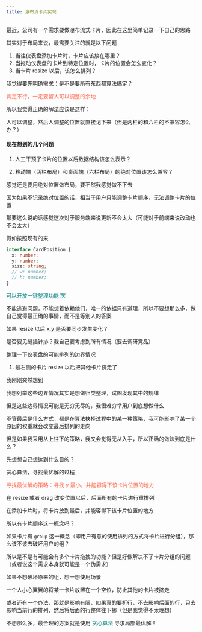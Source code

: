 ```yaml
---
title: 瀑布流卡片实现
---
```


最近，公司有一个需求要做瀑布流式卡片，因此在这里简单记录一下自己的思路

其实对于布局来说，最需要关注的就是以下问题

1. 当往仪表盘添加卡片时，卡片应该放在哪里？
2. 当拖动仪表盘的卡片到特定位置时，卡片的位置会怎么变化？
3. 当卡片 resize 以后，该怎么排列？

我觉得要先明确需求：是不是要所有东西都算法搞定？

<font color='tomato'>肯定不行，一定要留人可以调整的余地</font>

所以我觉得正确的解法应该是这样：

人可以调整，然后人调整的位置就直接记下来（但是两栏的和六栏的不兼容怎么办？）

#### 现在想到的几个问题

1. 人工干预了卡片的位置以后数据结构该怎么表示？

2. 移动端（两栏布局）和桌面端（六栏布局）的绝对位置该怎么兼容？

感觉还是要用绝对位置做布局，要不然我感觉做不下去

因为如果不记录绝对位置的话，相当于用户只能调整卡片顺序，无法调整卡片的位置

那要这么说的话感觉这次对于服务端来说更新不会太大（可能对于前端来说改动也不会太大）

假如按照现有的来

```typescript
interface CardPosition {
  x: number;
  y: number;
  size: string;
  // w: number;
  // h: number;
}
```

<font color='teal'>可以开放一键整理功能(笑</font>

不能逃避问题，不能想着依赖他们，唯一的依据只有道理，所以不要想那么多，做自己觉得最正确的事情，而不是等别人的答案

如果 resize 以后 x,y 是否要同步发生变化？

是否要见缝插针排？我自己要考虑到所有情况（要去调研竞品）

整理一下仪表盘的可能排列的边界情况

1. 最右侧的卡片 resize 以后把其他卡片挤走了

我刚刚突然想到

我想列举这些边界情况其实是想做归类整理，试图发现其中的规律

但是这些边界情况可能是无穷无尽的，我很难穷举用户到底想做什么

不管最后是什么方式，都是在算法抉择过程中的某一种策略，我可能影响了某一个原因的权重就会改变最后排列的走向

但是如果我采用从上往下的策略，我又会觉得无从入手，所以正确的做法到底是什么？

先想想自己想达到什么目的？

贪心算法，寻找最优解的过程

<font color='tomato'>寻找最优解的策略：寻找 y 最小，并能容得下该卡片位置的地方</font>

在 resize 或者 drag 改变位置以后，后面所有的卡片进行重排列

在添加卡片时，将卡片放到最后，并能容得下该卡片位置的地方

所以有卡片顺序这一概念吗？

如果卡片有 `group` 这一概念（即用户有意的使用排列的方式将卡片进行分组），那么该不该去破坏用户的组？

所以是不是有可能会有多个卡片拖拽的功能？但是好像解决不了卡片分组的问题（或者说这个需求本身就可能是一个伪需求）

如果不想破坏原来的组，想一想使用场景

一个人小心翼翼的将某一卡片放置在一个空位，防止其他的卡片被挤走

或者还有一个办法，那就是影响有限，如果真的要折行，不去影响后面的行，只去影响当前行的排列，然后将后面的行整体往下挪（但是我觉得不太理想）

不想那么多，最合理的方案就是使用 <font color='teal'>贪心算法</font> 寻求局部最优解！

